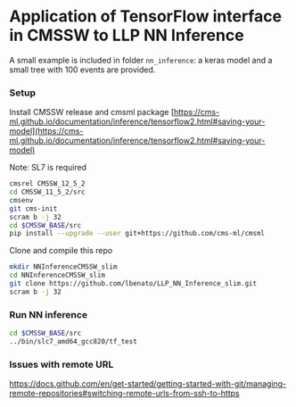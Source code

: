 # Application of TensorFlow interface in CMSSW to LLP NN Inference

A small example is included in folder ```nn_inference```: a keras model and a small tree with 100 events are provided.

### Setup

Install CMSSW release and cmsml package [https://cms-ml.github.io/documentation/inference/tensorflow2.html#saving-your-model](https://cms-ml.github.io/documentation/inference/tensorflow2.html#saving-your-model)

Note: SL7 is required

```bash
cmsrel CMSSW_12_5_2
cd CMSSW_11_5_2/src
cmsenv
git cms-init
scram b -j 32
cd $CMSSW_BASE/src
pip install --upgrade --user git+https://github.com/cms-ml/cmsml
```

Clone and compile this repo

```bash
mkdir NNInferenceCMSSW_slim
cd NNInferenceCMSSW_slim
git clone https://github.com/lbenato/LLP_NN_Inference_slim.git
scram b -j 32
```

### Run NN inference
```bash
cd $CMSSW_BASE/src
../bin/slc7_amd64_gcc820/tf_test
```

### Issues with remote URL
https://docs.github.com/en/get-started/getting-started-with-git/managing-remote-repositories#switching-remote-urls-from-ssh-to-https